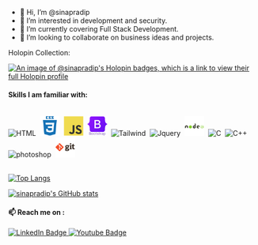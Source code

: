 - 👋 Hi, I’m @sinapradip
- 👀 I’m interested in development and security.
- 🌱 I’m currently covering Full Stack Development.
- 💞️ I’m looking to collaborate on business ideas and projects.
<div>
  



Holopin Collection:<br>

[![An image of @sinapradip's Holopin badges, which is a link to view their full Holopin profile](https://holopin.me/sinapradip)](https://holopin.io/@sinapradip)
  
  
<h4>Skills I am familiar with:</h4>
 <br/>
<div>
  <img src="https://github.com/NirajanM/devicon/blob/master/icons/html5/html5-original-wordmark.svg" title="HTML5" alt="HTML" width="40" height="40"/>&nbsp;
  <img src="https://github.com/devicons/devicon/blob/master/icons/css3/css3-plain-wordmark.svg"  title="CSS3" alt="CSS" width="40" height="40"/>&nbsp;
  <img src="https://github.com/devicons/devicon/blob/master/icons/javascript/javascript-original.svg" title="JavaScript" alt="JavaScript" width="40" height="40"/>&nbsp;
  <img src="https://github.com/devicons/devicon/blob/master/icons/bootstrap/bootstrap-original-wordmark.svg" title="Bootstrap" alt="Bootstrap" width="40" height="40"/>&nbsp;
  <img src="https://github.com/NirajanM/devicon/blob/master/icons/tailwindcss/tailwindcss-plain.svg" title="Tailwind" alt="Tailwind" width="40" height="40"/>&nbsp;
  <img src="https://github.com/NirajanM/devicon/blob/master/icons/jquery/jquery-original-wordmark.svg" title="Jquery" alt="Jquery" width="40" height="40"/>&nbsp;
  <img src="https://github.com/devicons/devicon/blob/master/icons/nodejs/nodejs-original-wordmark.svg" title="NodeJS" alt="NodeJS" width="40" height="40"/>&nbsp;
  <img src="https://github.com/NirajanM/devicon/blob/master/icons/c/c-original.svg" title="C" alt="C" width="40" height="40"/>&nbsp;
  <img src="https://github.com/NirajanM/devicon/blob/master/icons/cplusplus/cplusplus-plain.svg" title="C++" alt="C++" width="40" height="40"/>&nbsp;
  <img src="https://github.com/NirajanM/devicon/blob/master/icons/photoshop/photoshop-line.svg" alt="photoshop" width="40" height="40"/>&nbsp;
  <img src="https://github.com/devicons/devicon/blob/master/icons/git/git-original-wordmark.svg" title="Git" **alt="Git" width="40" height="40"/>
</div>  
<br>

  [![Top Langs](https://github-readme-stats.vercel.app/api/top-langs/?username=sinapradip&langs_count=6&layout=compact)](https://github.com/sinapradip)
  
  [![sinapradip's GitHub stats](https://github-readme-stats.vercel.app/api?username=sinapradip)](https://github.com/sinapradip/github-readme-stats)

<h4>📫 Reach me on  :</h4>
   <div id="badges">
  <a href="https://np.linkedin.com/in/sinapradip">
    <img src="https://img.shields.io/badge/LinkedIn-blue?style=for-the-badge&logo=linkedin&logoColor=white" alt="LinkedIn Badge"/>
  </a>
  <a href="https://youtube.com/c/sinapradip">
    <img src="https://img.shields.io/badge/YouTube-red?style=for-the-badge&logo=youtube&logoColor=white" alt="Youtube Badge"/>
     </a>
  
  </div>  
  
<!---
sinapradip/sinapradip is a ✨ special ✨ repository because its `README.md` (this file) appears on your GitHub profile.
You can click the Preview link to take a look at your changes.
--->
